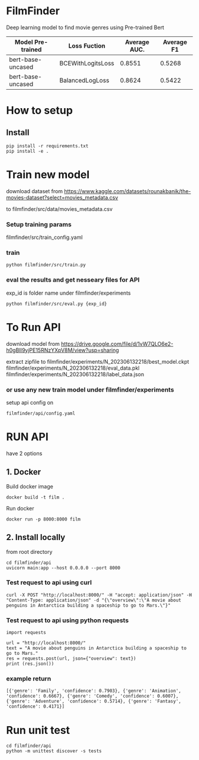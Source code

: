 # FilmFinder  
Deep learning model to find movie genres using Pre-trained Bert


| Model Pre-trained | Loss Fuction | Average AUC. | Average F1 |
|-------------------|-------------------|----------|----------|
| bert-base-uncased | BCEWithLogitsLoss |  0.8551  |  0.5268  |
| bert-base-uncased | BalancedLogLoss   |  0.8624  |  0.5422  |


# How to setup  

## Install
```
pip install -r requirements.txt
pip install -e .
```

# Train new model

download dataset from 
    https://www.kaggle.com/datasets/rounakbanik/the-movies-dataset?select=movies_metadata.csv

to 
    filmfinder/src/data/movies_metadata.csv


### Setup training params
filmfinder/src/train_config.yaml  

### train
```
python filmfinder/src/train.py
```

### eval the results and get nesseary files for API
exp_id is folder name under filmfinder/experiments
```
python filmfinder/src/eval.py {exp_id}
```

# To Run API  

download model from 
    https://drive.google.com/file/d/1vW7QLO6e2-h0gBII9yjPE15RNzYXpV8M/view?usp=sharing

extract zipfile to
    filmfinder/experiments/N_202306132218/best_model.ckpt
    filmfinder/experiments/N_202306132218/eval_data.pkl
    filmfinder/experiments/N_202306132218/label_data.json

### or use any new train model under filmfinder/experiments
setup api config on 
```
filmfinder/api/config.yaml
```

# RUN API 
have 2 options

## 1. Docker

Build docker image
```
docker build -t film .
```
Run docker
```
docker run -p 8000:8000 film
```

## 2. Install locally

from root directory
```
cd filmfinder/api
uvicorn main:app --host 0.0.0.0 --port 8000
```

### Test request to api using curl
```
curl -X POST "http://localhost:8000/" -H "accept: application/json" -H "Content-Type: application/json" -d "{\"overview\":\"A movie about penguins in Antarctica building a spaceship to go to Mars.\"}"
```

### Test request to api using python requests
```
import requests

url = "http://localhost:8000/"
text = "A movie about penguins in Antarctica building a spaceship to go to Mars."
res = requests.post(url, json={"overview": text})
print (res.json())
```

### example return
```
[{'genre': 'Family', 'confidence': 0.7903}, {'genre': 'Animation', 'confidence': 0.6667}, {'genre': 'Comedy', 'confidence': 0.6007}, {'genre': 'Adventure', 'confidence': 0.5714}, {'genre': 'Fantasy', 'confidence': 0.4171}]
```

# Run unit test
```
cd filmfinder/api
python -m unittest discover -s tests
```